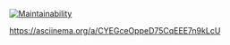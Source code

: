 [![Maintainability](https://api.codeclimate.com/v1/badges/468d4fe080e5f595b8f7/maintainability)](https://codeclimate.com/github/AlexP11223/php-project-lvl1/maintainability)

https://asciinema.org/a/CYEGceOppeD75CqEEE7n9kLcU
